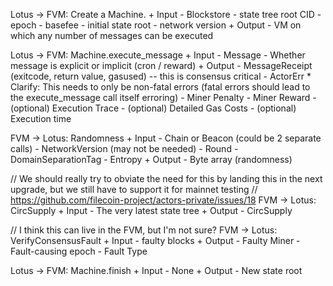 Lotus -> FVM: Create a Machine.
    + Input
        - Blockstore
        - state tree root CID
        - epoch
        - basefee
        - initial state root
        - network version
    + Output
        - VM on which any number of messages can be executed

Lotus -> FVM: Machine.execute_message
    + Input
        - Message
        - Whether message is explicit or implicit (cron / reward)
    + Output
        - MessageReceipt (exitcode, return value, gasused) -- this is consensus critical
        - ActorErr
            * Clarify: This needs to only be non-fatal errors (fatal errors should lead to the execute_message call itself erroring)
        - Miner Penalty
        - Miner Reward
        - (optional) Execution Trace
        - (optional) Detailed Gas Costs
        - (optional) Execution time

FVM -> Lotus: Randomness
    + Input
        - Chain or Beacon (could be 2 separate calls)
        - NetworkVersion (may not be needed)
        - Round
        - DomainSeparationTag
        - Entropy
    + Output
        - Byte array (randomness)

// We should really try to obviate the need for this by landing this in the next upgrade, but we still have to support it for mainnet testing
// https://github.com/filecoin-project/actors-private/issues/18
FVM -> Lotus: CircSupply
    + Input
        - The very latest state tree
    + Output
        - CircSupply

// I think this can live in the FVM, but I'm not sure?
FVM -> Lotus: VerifyConsensusFault
    + Input
        - faulty blocks
    + Output
        - Faulty Miner
        - Fault-causing epoch
        - Fault Type

Lotus -> FVM: Machine.finish
    + Input
        - None
    + Output
        - New state root

